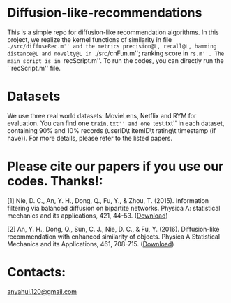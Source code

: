 # Diffusion-like-recommendations
This is a simple repo for diffusion-like recommendation algorithms. In this project, we realize the kernel functions of similarity in file ``./src/diffuseRec.m'' and the metrics precision@L, recall@L, hamming distance@L and novelty@L in ``./src/cnFun.m''; ranking score in ``rs.m''. The main script is in ``recScript.m''. To run the codes, you can directly run the ``recScript.m'' file.

# Datasets
We use three real world datasets: MovieLens, Netflix and RYM for evaluation. You can find one ``train.txt'' and one ``test.txt'' in each dataset, containing 90% and 10% records (userID\t itemID\t rating\t timestamp (if have)). For more details, please refer to the listed papers. 

# Please cite our papers if you use our codes. Thanks!:

[1] Nie, D. C., An, Y. H., Dong, Q., Fu, Y., & Zhou, T. (2015). Information filtering via balanced diffusion on bipartite networks.    Physica A: statistical mechanics and its applications, 421, 44-53. (<a href="http://anyahui.cn/files/PhysicA2015InformationFilteringViaBalancedDiffusionOnBipartiteNetworks.pdf">Download</a>)

[2] An, Y. H., Dong, Q., Sun, C. J., Nie, D. C., & Fu, Y. (2016). Diffusion-like recommendation with enhanced similarity of objects. Physica A Statistical Mechanics and its Applications, 461, 708-715. (<a href="http://anyahui.cn/files/Diffusion-like%20recommendation%20with%20enhanced%20similarity.pdf">Download</a>)

# Contacts:
anyahui.120@gmail.com


